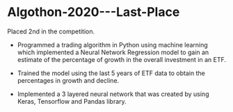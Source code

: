 # Algothon-2020---Last-Place

Placed 2nd in the competition. 

- Programmed a trading algorithm in Python using machine learning which implemented a Neural Network Regression model to gain an 
estimate of the percentage of growth in the overall investment in an ETF.

- Trained the model using the last 5 years of ETF data to obtain the percentages in growth and decline.

 - Implemented a 3 layered neural network that was created by using Keras, Tensorflow and Pandas library.
